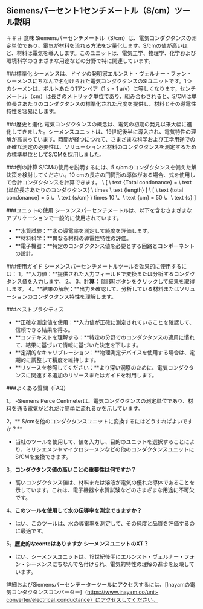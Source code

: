 ## Siemensパーセント1センチメートル（S/cm）ツール説明

＃＃＃ 意味
Siemensパーセンチメートル（S/cm）は、電気コンダクタンスの測定単位であり、電気が材料を流れる方法を定量化します。S/cmの値が高いほど、材料は電気を導入します。このユニットは、電気工学、物理学、化学および環境科学のさまざまな用途などの分野で特に関連しています。

###標準化
シーメンスは、ドイツの発明家エルンスト・ヴェルナー・フォン・シーメンスにちなんで名付けられた電気コンダクタンスのSIユニットです。1つのシーメンは、ボルトあたり1アンペア（1 s = 1 a/v）に等しくなります。センチメートル（cm）は長さのメトリック単位であり、組み合わされると、S/CMは単位長さあたりのコンダクタンスの標準化された尺度を提供し、材料とその導電性特性を容易にします。

###歴史と進化
電気コンダクタンスの概念は、電気の初期の発見以来大幅に進化してきました。シーメンスユニットは、19世紀後半に導入され、電気特性の理解が高まっています。時間が経つにつれて、さまざまな科学および工学用途での正確な測定の必要性は、ソリューションと材料のコンダクタンスを測定するための標準単位としてS/CMを採用しました。

###例の計算
S/CMの使用を説明するには、5 s/cmのコンダクタンスを備えた解決策を検討してください。10 cmの長さの円筒形の導体がある場合、式を使用して合計コンダクタンスを計算できます。
\ [
\ text {Total condonance} = \ text {単位長さあたりのコンダクタンス} \ times \ text {length}
\]
\ [
\ text {total condonance} = 5 \、\ text {s/cm} \ times 10 \、\ text {cm} = 50 \、\ text {s}
\]

###ユニットの使用
シーメンスパーセンチメートルは、以下を含むさまざまなアプリケーションで一般的に使用されています。
-  **水質試験：**水の導電率を測定して純度を評価します。
-  **材料科学：**異なる材料の導電性特性の評価。
-  **電子機器：**特定のコンダクタンス値を必要とする回路とコンポーネントの設計。

###使用ガイド
シーメンスパーセンチメートルツールを効果的に使用するには：
1。**入力値：**提供された入力フィールドで変換または分析するコンダクタンス値を入力します。
2。
3。**計算：** [計算]ボタンをクリックして結果を取得します。
4。**結果の解釈：**出力を確認して、分析している材料またはソリューションのコンダクタンス特性を理解します。

###ベストプラクティス
-  **正確な測定値を使用：**入力値が正確に測定されていることを確認して、信頼できる結果を得る。
-  **コンテキストを理解する：**特定の分野でのコンダクタンスの適用に慣れて、結果に基づいて情報に基づいた決定を下します。
-  **定期的なキャリブレーション：**物理測定デバイスを使用する場合は、定期的に調整して精度を維持します。
-  **リソースを参照してください：**より深い洞察のために、電気コンダクタンスに関連する追加のリソースまたはガイドを利用します。

###よくある質問（FAQ）

1。
-Siemens Perce Centmeterは、電気コンダクタンスの測定単位であり、材料を通る電気がどれだけ簡単に流れるかを示しています。

2。** S/cmを他のコンダクタンスユニットに変換するにはどうすればよいですか？**
- 当社のツールを使用して、値を入力し、目的のユニットを選択することにより、ミリシエメンやマイクロシーメンなどの他のコンダクタンスユニットにS/CMを変換できます。

3。**コンダクタンス値の高いことの重要性は何ですか？**
- 高いコンダクタンス値は、材料または溶液が電気の優れた導体であることを示しています。これは、電子機器や水質試験などのさまざまな用途に不可欠です。

4。**このツールを使用して水の伝導率を測定できますか？**
- はい、このツールは、水の導電率を測定して、その純度と品質を評価するのに最適です。

5。**歴史的なconteはありますか シーメンスユニットのXT？**
- はい、シーメンスユニットは、19世紀後半にエルンスト・ヴェルナー・フォン・シーメンスにちなんで名付けられ、電気的特性の理解の進歩を反映しています。

詳細およびSiemensパーセンテーターツールにアクセスするには、[Inayamの電気コンダクタンスコンバーター]（https://www.inayam.co/unit-converter/electrical_conductance）にアクセスしてください。